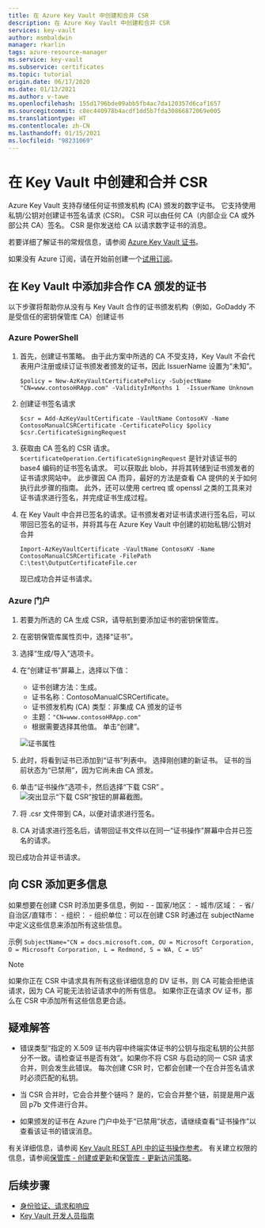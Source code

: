```yaml
---
title: 在 Azure Key Vault 中创建和合并 CSR
description: 在 Azure Key Vault 中创建和合并 CSR
services: key-vault
author: msmbaldwin
manager: rkarlin
tags: azure-resource-manager
ms.service: key-vault
ms.subservice: certificates
ms.topic: tutorial
origin.date: 06/17/2020
ms.date: 01/13/2021
ms.author: v-tawe
ms.openlocfilehash: 155d1796bde09abb5fb4ac7da120357d6caf1657
ms.sourcegitcommit: c8ec440978b4acdf1dd5b7fda30866872069e005
ms.translationtype: HT
ms.contentlocale: zh-CN
ms.lasthandoff: 01/15/2021
ms.locfileid: "98231069"
---
```

# <a name="creating-and-merging-csr-in-key-vault"></a>在 Key Vault 中创建和合并 CSR

Azure Key Vault 支持存储任何证书颁发机构 (CA) 颁发的数字证书。 它支持使用私钥/公钥对创建证书签名请求 (CSR)。 CSR 可以由任何 CA（内部企业 CA 或外部公共 CA）签名。 CSR 是你发送给 CA 以请求数字证书的消息。

若要详细了解证书的常规信息，请参阅 [Azure Key Vault 证书](./about-certificates.md)。

如果没有 Azure 订阅，请在开始前创建一个[试用订阅](https://www.microsoft.com/china/azure/index.html?fromtype=cn)。

## <a name="add-certificates-in-key-vault-issued-by-non-partnered-cas"></a>在 Key Vault 中添加非合作 CA 颁发的证书

以下步骤将帮助你从没有与 Key Vault 合作的证书颁发机构（例如，GoDaddy 不是受信任的密钥保管库 CA）创建证书 


### <a name="azure-powershell"></a>Azure PowerShell



1.  首先，创建证书策略。 由于此方案中所选的 CA 不受支持，Key Vault 不会代表用户注册或续订证书颁发者颁发的证书，因此 IssuerName 设置为“未知”。

    ```azurepowershell
    $policy = New-AzKeyVaultCertificatePolicy -SubjectName "CN=www.contosoHRApp.com" -ValidityInMonths 1  -IssuerName Unknown
    ```


2. 创建证书签名请求

   ```azurepowershell
   $csr = Add-AzKeyVaultCertificate -VaultName ContosoKV -Name ContosoManualCSRCertificate -CertificatePolicy $policy
   $csr.CertificateSigningRequest
   ```

3. 获取由 CA 签名的 CSR 请求。`$certificateOperation.CertificateSigningRequest` 是针对该证书的 base4 编码的证书签名请求。 可以获取此 blob，并将其转储到证书颁发者的证书请求网站中。 此步骤因 CA 而异，最好的方法是查看 CA 提供的关于如何执行此步骤的指南。 此外，还可以使用 certreq 或 openssl 之类的工具来对证书请求进行签名，并完成证书生成过程。


4. 在 Key Vault 中合并已签名的请求。证书颁发者对证书请求进行签名后，可以带回已签名的证书，并将其与在 Azure Key Vault 中创建的初始私钥/公钥对合并

    ```azurepowershell
    Import-AzKeyVaultCertificate -VaultName ContosoKV -Name ContosoManualCSRCertificate -FilePath C:\test\OutputCertificateFile.cer
    ```

    现已成功合并证书请求。

### <a name="azure-portal"></a>Azure 门户

1.  若要为所选的 CA 生成 CSR，请导航到要添加证书的密钥保管库。
2.  在密钥保管库属性页中，选择“证书”。
3.  选择“生成/导入”选项卡。
4.  在“创建证书”屏幕上，选择以下值：
    - 证书创建方法：生成。
    - 证书名称：ContosoManualCSRCertificate。
    - 证书颁发机构 (CA) 类型：非集成 CA 颁发的证书
    - 主题：`"CN=www.contosoHRApp.com"`
    - 根据需要选择其他值。 单击“创建”。

    ![证书属性](../media/certificates/create-csr-merge-csr/create-certificate.png)
6.  此时，将看到证书已添加到“证书”列表中。 选择刚创建的新证书。 证书的当前状态为“已禁用”，因为它尚未由 CA 颁发。
7. 单击“证书操作”选项卡，然后选择“下载 CSR” 。
 ![突出显示“下载 CSR”按钮的屏幕截图。](../media/certificates/create-csr-merge-csr/download-csr.png)

8.  将 .csr 文件带到 CA，以便对请求进行签名。
9.  CA 对请求进行签名后，请带回证书文件以在同一“证书操作”屏幕中合并已签名的请求。

现已成功合并证书请求。

## <a name="adding-more-information-to-csr"></a>向 CSR 添加更多信息

如果想要在创建 CSR 时添加更多信息，例如 - 
    - 国家/地区：
    - 城市/区域：
    - 省/自治区/直辖市：
    - 组织：
    - 组织单位：可以在创建 CSR 时通过在 subjectName 中定义这些信息来添加所有这些信息。

示例
    ```SubjectName="CN = docs.microsoft.com, OU = Microsoft Corporation, O = Microsoft Corporation, L = Redmond, S = WA, C = US"
    ```

>[!Note]
>如果你正在 CSR 中请求具有所有这些详细信息的 DV 证书，则 CA 可能会拒绝该请求，因为 CA 可能无法验证请求中的所有信息。 如果你正在请求 OV 证书，那么在 CSR 中添加所有这些信息更合适。


## <a name="troubleshoot"></a>疑难解答

- 错误类型“指定的 X.509 证书内容中终端实体证书的公钥与指定私钥的公共部分不一致。请检查证书是否有效”。如果你不将 CSR 与启动的同一 CSR 请求合并，则会发生此错误。 每次创建 CSR 时，它都会创建一个在合并签名请求时必须匹配的私钥。
    
- 当 CSR 合并时，它会合并整个链吗？
    是的，它会合并整个链，前提是用户返回 p7b 文件进行合并。

- 如果颁发的证书在 Azure 门户中处于“已禁用”状态，请继续查看“证书操作”以查看该证书的错误消息。

有关详细信息，请参阅 [Key Vault REST API 中的证书操作参考](https://docs.microsoft.com/rest/api/keyvault)。 有关建立权限的信息，请参阅[保管库 - 创建或更新](https://docs.microsoft.com/rest/api/keyvault/vaults/createorupdate)和[保管库 - 更新访问策略](https://docs.microsoft.com/rest/api/keyvault/vaults/updateaccesspolicy)。

## <a name="next-steps"></a>后续步骤

- [身份验证、请求和响应](../general/authentication-requests-and-responses.md)
- [Key Vault 开发人员指南](../general/developers-guide.md)
